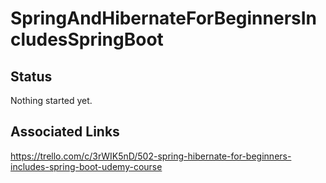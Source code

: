 # SpringAndHibernateForBeginnersIncludesSpringBoot

## Status
Nothing started yet.

## Associated Links
https://trello.com/c/3rWIK5nD/502-spring-hibernate-for-beginners-includes-spring-boot-udemy-course